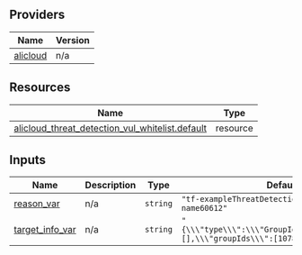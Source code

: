 <!-- BEGIN_TF_DOCS -->
## Providers

| Name | Version |
|------|---------|
| <a name="provider_alicloud"></a> [alicloud](#provider\_alicloud) | n/a |

## Resources

| Name | Type |
|------|------|
| [alicloud_threat_detection_vul_whitelist.default](https://registry.terraform.io/providers/hashicorp/alicloud/latest/docs/resources/threat_detection_vul_whitelist) | resource |

## Inputs

| Name | Description | Type | Default | Required |
|------|-------------|------|---------|:--------:|
| <a name="input_reason_var"></a> [reason\_var](#input\_reason\_var) | n/a | `string` | `"tf-exampleThreatDetectionVulWhitelist-name60612"` | no |
| <a name="input_target_info_var"></a> [target\_info\_var](#input\_target\_info\_var) | n/a | `string` | `"{\\\"type\\\":\\\"GroupId\\\",\\\"uuids\\\":[],\\\"groupIds\\\":[10782678,10782677]}"` | no |
<!-- END_TF_DOCS -->    